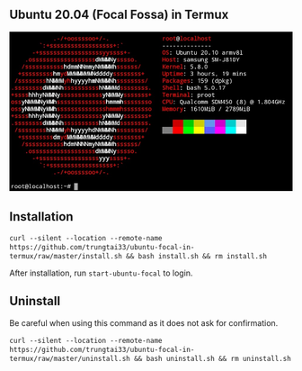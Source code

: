 ## Ubuntu 20.04 (Focal Fossa) in Termux
![image](neofetch.png)
## Installation
```
curl --silent --location --remote-name https://github.com/trungtai33/ubuntu-focal-in-termux/raw/master/install.sh && bash install.sh && rm install.sh
```
After installation, run ```start-ubuntu-focal``` to login.
## Uninstall
Be careful when using this command as it does not ask for confirmation.
```
curl --silent --location --remote-name https://github.com/trungtai33/ubuntu-focal-in-termux/raw/master/uninstall.sh && bash uninstall.sh && rm uninstall.sh
```
